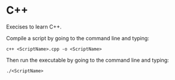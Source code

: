 # C++

Execises to learn C++.

Compile a script by going to the command line and typing:
```
c++ <ScriptName>.cpp -o <ScriptName>
```
Then run the executable by going to the command line and typing:
```
./<ScriptName>
```
